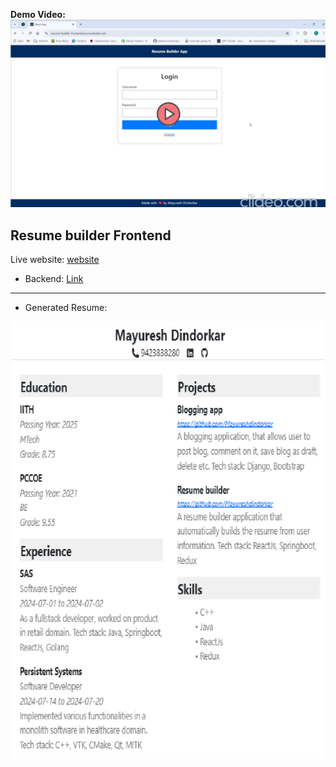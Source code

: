 **Demo Video:**  
[![Watch the video](images/new-thumbnail.png)](https://drive.google.com/file/d/1xr8xXrYRdQclBKHLiTvzNt0Isb3KMREA/preview)

## Resume builder Frontend
Live website: [website](https://resume-builder-frontend.azurewebsites.net/)

- Backend: [Link](https://github.com/Mayureshdindorkar/resume-builder-backend)

---

- Generated Resume:
  
![Model](generated-resume.png)
